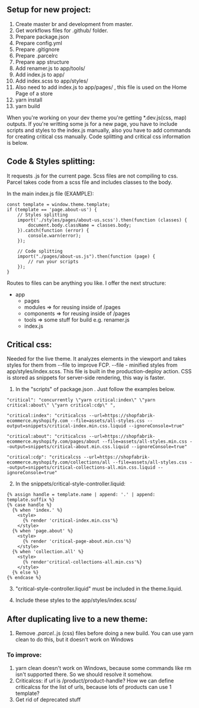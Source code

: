 ## Setup for new project:
1. Create master br and development from master.
2. Get workflows files for .github/ folder.
3. Prepare package.json
4. Prepare config.yml
5. Prepare .gitignore
6. Prepare .parcelrc
7. Prepare app structure
8. Add renamer.js to app/tools/
9. Add index.js to app/
10. Add index.scss to app/styles/
11. Also need to add index.js to app/pages/ , this file is used on the Home Page of a store
12. yarn install
13. yarn build

When you're working on your dev theme you're getting *.dev.js(css, map) outputs. If you're writting some js for a new page, you have to include scripts and styles to the index.js manually, also you have to add commands for creating critical css manually. Code splitting and critical css information is below.

## Code & Styles splitting:
It requests .js for the current page. Scss files are not compiling to css. Parcel takes code from a scss file and includes classes to the body.

In the main index.js file (EXAMPLE):

    const template = window.theme.template;
    if (template == 'page.about-us') {
        // Styles splitting
        import('./styles/pages/about-us.scss').then(function (classes) {
            document.body.className = classes.body;
        }).catch(function (error) {
            console.warn(error);
        });
        
        // Code splitting
        import("./pages/about-us.js").then(function (page) {
            // run your scripts
        });
    } 


Routes to files can be anything you like. I offer the next structure:
- app
    - pages
    - modules => for reusing inside of /pages
    - components => for reusing inside of /pages
    - tools => some stuff for build e.g. renamer.js
    - index.js

## Critical css:
Needed for the live theme.
It analyzes elements in the viewport and takes styles for them from --file to improve FCP. --file - minified styles from app/styles/index.scss. This file is built in the production-deploy action. CSS is stored as snippets for server-side rendering, this way is faster.

1. In the "scripts" of package.json . Just follow the examples below.
```
"critical": "concurrently \"yarn critical:index\" \"yarn critical:about\" \"yarn critical:cdp\" ",

"critical:index": "criticalcss --url=https://shopfabrik-ecommerce.myshopify.com --file=assets/all-styles.css --output=snippets/critical-index.min.css.liquid --ignoreConsole=true"

"critical:about": "criticalcss --url=https://shopfabrik-ecommerce.myshopify.com/pages/about --file=assets/all-styles.min.css --output=snippets/critical-about.min.css.liquid --ignoreConsole=true"

"critical:cdp": "criticalcss --url=https://shopfabrik-ecommerce.myshopify.com/collections/all --file=assets/all-styles.css --output=snippets/critical-collections-all.min.css.liquid --ignoreConsole=true"
```
2. In the snippets/critical-style-controller.liquid:
```
{% assign handle = template.name | append: '.' | append: template.suffix %}
{% case handle %}
  {% when 'index.' %}
    <style>
      {% render 'critical-index.min.css'%}
    </style>
  {% when 'page.about' %}
    <style>
      {% render 'critical-page-about.min.css'%}
    </style>
  {% when 'collection.all' %}
    <style>
      {% render'critical-collections-all.min.css'%}
    </style>
  {% else %}
{% endcase %}
```
3. "critical-style-controller.liquid" must be included in the theme.liquid.

4. Include these styles to the app/styles/index.scss/

## After duplicating live to a new theme:
1. Remove *.parcel.*.js (css) files before doing a new build. You can use yarn clean to do this, but it doesn't work on Windows 

### To improve:
1. yarn clean doesn't work on Windows, because some commands like rm isn't supported there. So we should resolve it somehow.
2. Criticalcss: if url is /product/product-handle? How we can define criticalcss for the list of urls, because lots of products can use 1 template?
3. Get rid of deprecated stuff
